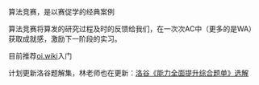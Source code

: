 算法竞赛，是以赛促学的经典案例

算法竞赛将算发的研究过程及时的反馈给我们，在一次次AC中（更多的是WA）获取成就感，激励下一阶段的实习。

目前推荐[oi.wiki](https://oi.wiki/basic/)入门

计划更新洛谷题解集，林老师也在更新：[洛谷《能力全面提升综合题单》选解
](https://tigerisland.blog.csdn.net/article/details/134097327?spm=1001.2014.3001.5502)
